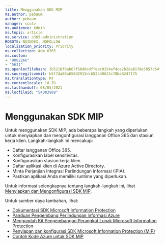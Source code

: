 ```yaml
---
title: Menggunakan SDK MIP
ms.author: pebaum
author: pebaum
manager: scotv
ms.audience: Admin
ms.topic: article
ms.service: o365-administration
ROBOTS: NOINDEX, NOFOLLOW
localization_priority: Priority
ms.collection: Adm_O365
ms.custom:
- "9002266"
- "5631"
ms.openlocfilehash: 3b5216f9ab67f50d0adffeac9154ef4ce2b28a8178e5857c64fbbd78884d77b6
ms.sourcegitcommit: b5f7da89a650d2915dc652449623c78be6247175
ms.translationtype: MT
ms.contentlocale: id-ID
ms.lasthandoff: 08/05/2021
ms.locfileid: "54083989"
---
```

# <a name="using-mip-skd"></a>Menggunakan SDK MIP

Untuk menggunakan SDK MIP, ada beberapa langkah yang diperlukan untuk menyiapkan dan mengonfigurasi langganan Office 365 dan stasiun kerja klien. Langkah-langkah ini mencakup:

- Daftar langganan Office 365.
- Konfigurasikan label sensitivitas.
- Konfigurasikan stasiun kerja klien.
- Daftar aplikasi klien di Azure Active Directory.
- Minta Perjanjian Integrasi Perlindungan Informasi (IPIA).
- Pastikan aplikasi Anda memiliki runtime yang diperlukan.

Untuk informasi selengkapnya tentang langkah-langkah ini, lihat [Menyiapkan dan Mengonfigurasi SDK MIP](https://docs.microsoft.com/information-protection/develop/setup-configure-mip).

Untuk sumber daya tambahan, lihat:

- [Dokumentasi SDK Microsoft Information Protection](https://docs.microsoft.com/information-protection/develop/)
- [Panduan Pengembang Perlindungan Informasi Azure](https://docs.microsoft.com/azure/information-protection/develop/developers-guide)
- [Mengunduh Kit Pengembangan Perangkat Lunak Microsoft Information Protection](https://www.microsoft.com/download/details.aspx?id=57392)
- [ Penyiapan dan konfigurasi SDK Microsoft Information Protection (MIP)](https://docs.microsoft.com/information-protection/develop/setup-configure-mip)
- [Contoh Kode Azure untuk SDK MIP](https://azure.microsoft.com/resources/samples/?sort=0&term=mipsdk)
